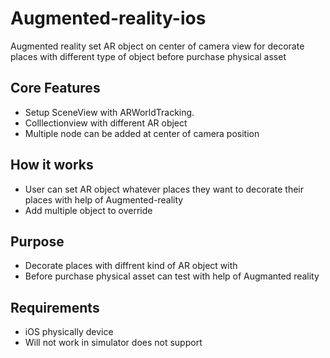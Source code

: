 # Augmented-reality-ios
Augmented reality set AR object on center of camera view for decorate places with different type of object before purchase physical  asset

<h2><b>Core Features</b></h2>
<ul>
	<li>Setup SceneView with ARWorldTracking. </li>
	<li>Colllectionview with different AR object</li>
	<li>Multiple node can be added at center of camera position</li>
</ul>

<h2><b>How it works</b></h2>
<ul>
	<li>User can set AR object whatever places they want to decorate their places with help of Augmented-reality</li>
	<li>Add multiple object to override </li>
	</ul>

<h2><b>Purpose</b></h2>
<ul>
	<li>Decorate places with diffrent kind of AR object with </li>
	<li> Before purchase physical asset can test with help of Augmanted reality </li>
</ul>
	
<h2><b>Requirements</b></h2>
<ul>
	<li>iOS physically device </li>
	<li> Will not work in simulator does not support </li>
</ul>
